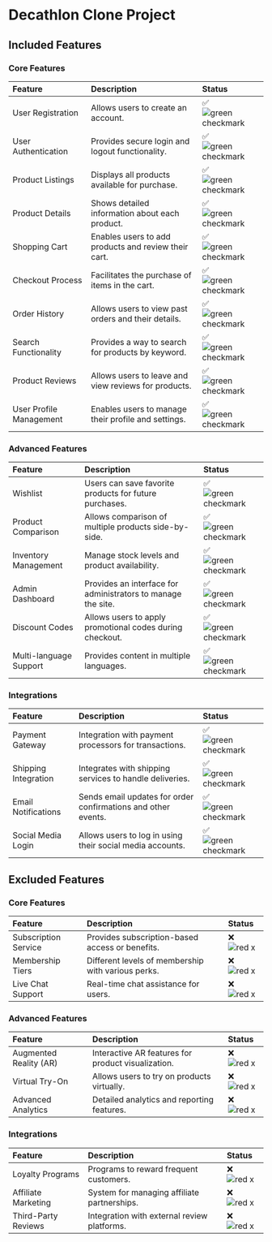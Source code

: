 # Decathlon Clone Project

## Included Features

### Core Features
| Feature                 | Description                                               | Status       |
|:------------------------ |:---------------------------------------------------------- |:-------------|
| User Registration        | Allows users to create an account.                        | :white_check_mark: ![green checkmark](https://img.icons8.com/ios-filled/50/4CAF50/checkmark.png) |
| User Authentication      | Provides secure login and logout functionality.           | :white_check_mark: ![green checkmark](https://img.icons8.com/ios-filled/50/4CAF50/checkmark.png) |
| Product Listings         | Displays all products available for purchase.             | :white_check_mark: ![green checkmark](https://img.icons8.com/ios-filled/50/4CAF50/checkmark.png) |
| Product Details          | Shows detailed information about each product.            | :white_check_mark: ![green checkmark](https://img.icons8.com/ios-filled/50/4CAF50/checkmark.png) |
| Shopping Cart            | Enables users to add products and review their cart.       | :white_check_mark: ![green checkmark](https://img.icons8.com/ios-filled/50/4CAF50/checkmark.png) |
| Checkout Process         | Facilitates the purchase of items in the cart.            | :white_check_mark: ![green checkmark](https://img.icons8.com/ios-filled/50/4CAF50/checkmark.png) |
| Order History            | Allows users to view past orders and their details.        | :white_check_mark: ![green checkmark](https://img.icons8.com/ios-filled/50/4CAF50/checkmark.png) |
| Search Functionality     | Provides a way to search for products by keyword.          | :white_check_mark: ![green checkmark](https://img.icons8.com/ios-filled/50/4CAF50/checkmark.png) |
| Product Reviews          | Allows users to leave and view reviews for products.       | :white_check_mark: ![green checkmark](https://img.icons8.com/ios-filled/50/4CAF50/checkmark.png) |
| User Profile Management  | Enables users to manage their profile and settings.        | :white_check_mark: ![green checkmark](https://img.icons8.com/ios-filled/50/4CAF50/checkmark.png) |

### Advanced Features
| Feature                 | Description                                               | Status       |
|:------------------------ |:---------------------------------------------------------- |:-------------|
| Wishlist                 | Users can save favorite products for future purchases.    | :white_check_mark: ![green checkmark](https://img.icons8.com/ios-filled/50/4CAF50/checkmark.png) |
| Product Comparison       | Allows comparison of multiple products side-by-side.      | :white_check_mark: ![green checkmark](https://img.icons8.com/ios-filled/50/4CAF50/checkmark.png) |
| Inventory Management     | Manage stock levels and product availability.             | :white_check_mark: ![green checkmark](https://img.icons8.com/ios-filled/50/4CAF50/checkmark.png) |
| Admin Dashboard          | Provides an interface for administrators to manage the site. | :white_check_mark: ![green checkmark](https://img.icons8.com/ios-filled/50/4CAF50/checkmark.png) |
| Discount Codes           | Allows users to apply promotional codes during checkout.   | :white_check_mark: ![green checkmark](https://img.icons8.com/ios-filled/50/4CAF50/checkmark.png) |
| Multi-language Support   | Provides content in multiple languages.                   | :white_check_mark: ![green checkmark](https://img.icons8.com/ios-filled/50/4CAF50/checkmark.png) |

### Integrations
| Feature                 | Description                                               | Status       |
|:------------------------ |:---------------------------------------------------------- |:-------------|
| Payment Gateway          | Integration with payment processors for transactions.     | :white_check_mark: ![green checkmark](https://img.icons8.com/ios-filled/50/4CAF50/checkmark.png) |
| Shipping Integration     | Integrates with shipping services to handle deliveries.   | :white_check_mark: ![green checkmark](https://img.icons8.com/ios-filled/50/4CAF50/checkmark.png) |
| Email Notifications      | Sends email updates for order confirmations and other events. | :white_check_mark: ![green checkmark](https://img.icons8.com/ios-filled/50/4CAF50/checkmark.png) |
| Social Media Login       | Allows users to log in using their social media accounts.  | :white_check_mark: ![green checkmark](https://img.icons8.com/ios-filled/50/4CAF50/checkmark.png) |

## Excluded Features

### Core Features
| Feature                 | Description                                               | Status       |
|:------------------------ |:---------------------------------------------------------- |:-------------|
| Subscription Service     | Provides subscription-based access or benefits.           | :x: ![red x](https://img.icons8.com/ios-filled/50/FF0000/delete-sign.png) |
| Membership Tiers         | Different levels of membership with various perks.        | :x: ![red x](https://img.icons8.com/ios-filled/50/FF0000/delete-sign.png) |
| Live Chat Support        | Real-time chat assistance for users.                      | :x: ![red x](https://img.icons8.com/ios-filled/50/FF0000/delete-sign.png) |

### Advanced Features
| Feature                 | Description                                               | Status       |
|:------------------------ |:---------------------------------------------------------- |:-------------|
| Augmented Reality (AR)   | Interactive AR features for product visualization.        | :x: ![red x](https://img.icons8.com/ios-filled/50/FF0000/delete-sign.png) |
| Virtual Try-On           | Allows users to try on products virtually.                | :x: ![red x](https://img.icons8.com/ios-filled/50/FF0000/delete-sign.png) |
| Advanced Analytics       | Detailed analytics and reporting features.                | :x: ![red x](https://img.icons8.com/ios-filled/50/FF0000/delete-sign.png) |

### Integrations
| Feature                 | Description                                               | Status       |
|:------------------------ |:---------------------------------------------------------- |:-------------|
| Loyalty Programs         | Programs to reward frequent customers.                    | :x: ![red x](https://img.icons8.com/ios-filled/50/FF0000/delete-sign.png) |
| Affiliate Marketing      | System for managing affiliate partnerships.               | :x: ![red x](https://img.icons8.com/ios-filled/50/FF0000/delete-sign.png) |
| Third-Party Reviews      | Integration with external review platforms.               | :x: ![red x](https://img.icons8.com/ios-filled/50/FF0000/delete-sign.png) |
